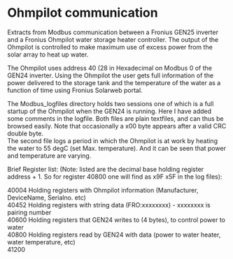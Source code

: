 # Ohmpilot communication

Extracts from Modbus communication between a Fronius GEN25 inverter and a Fronius Ohmpilot water storage heater controller.
The output of the Ohmpilot is controlled to make maximum use of excess power from the solar array to heat up water.

The Ohmpilot uses address 40 (28 in Hexadecimal on Modbus 0 of the GEN24 inverter. Using the Ohmpilot the user gets full information of
the power delivered to the storage tank and the temperature of the water as a function of time using Fronius Solarweb portal.

The Modbus_logfiles directory holds two sessions one of which is a full startup of the Ohmpilot when the GEN24 is running. Here I have added some comments in the logfile. Both files are plain textfiles, and can thus be browsed easily. Note that occasionally a x00 byte appears after a valid CRC double byte.  
The second file logs a period in which the Ohmpilot is at work by heating the water to 55 degC (set Max. temperature). And it can be seen that power and temperature are varying.

Brief Register list:
(Note: listed are the decimal base holding register address + 1. So for register 40800 one will find as x9F x5F in the log files):

40004   Holding registers with Ohmpilot information (Manufacturer, DeviceName, Serialno. etc)  
40452   Holding registers with string data (FRO:xxxxxxxx) - xxxxxxxx is pairing number  
40600   Holding registers that GEN24 writes to (4 bytes), to control power to water  
40800   Holding registers read by GEN24 with data (power to water heater, water temperature, etc)  
41200  


